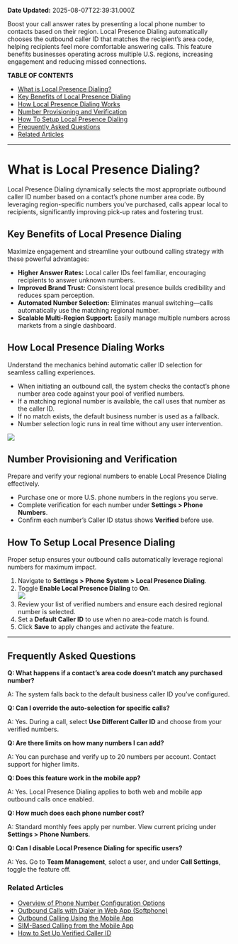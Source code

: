 **Date Updated:** 2025-08-07T22:39:31.000Z

Boost your call answer rates by presenting a local phone number to contacts based on their region. Local Presence Dialing automatically chooses the outbound caller ID that matches the recipient’s area code, helping recipients feel more comfortable answering calls. This feature benefits businesses operating across multiple U.S. regions, increasing engagement and reducing missed connections.

  
**TABLE OF CONTENTS**

* [What is Local Presence Dialing?](#What-is-Local-Presence-Dialing?)
* [Key Benefits of Local Presence Dialing](#Key-Benefits-of-Local-Presence-Dialing)
* [How Local Presence Dialing Works](#How-Local-Presence-Dialing-Works)
* [Number Provisioning and Verification](#Number-Provisioning-and-Verification)
* [How To Setup Local Presence Dialing](#How-To-Setup-Local-Presence-Dialing)
* [Frequently Asked Questions](#Frequently-Asked-Questions)
* [Related Articles](#Related-Articles)

---

# **What is Local Presence Dialing?**

  
Local Presence Dialing dynamically selects the most appropriate outbound caller ID number based on a contact’s phone number area code. By leveraging region-specific numbers you’ve purchased, calls appear local to recipients, significantly improving pick-up rates and fostering trust.

  
## **Key Benefits of Local Presence Dialing**

  
Maximize engagement and streamline your outbound calling strategy with these powerful advantages:

* **Higher Answer Rates:** Local caller IDs feel familiar, encouraging recipients to answer unknown numbers.
* **Improved Brand Trust:** Consistent local presence builds credibility and reduces spam perception.
* **Automated Number Selection:** Eliminates manual switching—calls automatically use the matching regional number.
* **Scalable Multi-Region Support:** Easily manage multiple numbers across markets from a single dashboard.

  
## **How Local Presence Dialing Works**

  
Understand the mechanics behind automatic caller ID selection for seamless calling experiences.

* When initiating an outbound call, the system checks the contact’s phone number area code against your pool of verified numbers.
* If a matching regional number is available, the call uses that number as the caller ID.
* If no match exists, the default business number is used as a fallback.
* Number selection logic runs in real time without any user intervention.

![](https://s3.amazonaws.com/cdn.freshdesk.com/data/helpdesk/attachments/production/155051154246/original/cx3qtPKZ_6jBUyySS5TpEC-H5z-BEwkD7g.png?1754586555)
  
  
## **Number Provisioning and Verification**

  
Prepare and verify your regional numbers to enable Local Presence Dialing effectively.

* Purchase one or more U.S. phone numbers in the regions you serve.
* Complete verification for each number under **Settings > Phone Numbers**.
* Confirm each number’s Caller ID status shows **Verified** before use.

  
## **How To Setup Local Presence Dialing**

  
Proper setup ensures your outbound calls automatically leverage regional numbers for maximum impact.

1. Navigate to **Settings > Phone System > Local Presence Dialing**.
2. Toggle **Enable Local Presence Dialing** to **On**.  
![](https://s3.amazonaws.com/cdn.freshdesk.com/data/helpdesk/attachments/production/155051154216/original/xEat91_7NS7tHw_3R9nWKKT8XdBfRPMczA.png?1754586507)
3. Review your list of verified numbers and ensure each desired regional number is selected.
4. Set a **Default Caller ID** to use when no area-code match is found.
5. Click **Save** to apply changes and activate the feature.

  
---

##   

## **Frequently Asked Questions**

  
**Q: What happens if a contact’s area code doesn’t match any purchased number?**

A: The system falls back to the default business caller ID you’ve configured.

  
**Q: Can I override the auto-selection for specific calls?**

A: Yes. During a call, select **Use Different Caller ID** and choose from your verified numbers.

  
**Q: Are there limits on how many numbers I can add?**

A: You can purchase and verify up to 20 numbers per account. Contact support for higher limits.

  
**Q: Does this feature work in the mobile app?**

A: Yes. Local Presence Dialing applies to both web and mobile app outbound calls once enabled.

  
**Q: How much does each phone number cost?**

A: Standard monthly fees apply per number. View current pricing under **Settings > Phone Numbers**.

  
**Q: Can I disable Local Presence Dialing for specific users?**

A: Yes. Go to **Team Management**, select a user, and under **Call Settings**, toggle the feature off.

  
### **Related Articles**

* [Overview of Phone Number Configuration Options](#)
* [Outbound Calls with Dialer in Web App (Softphone)](#)
* [Outbound Calling Using the Mobile App](#)
* [SIM-Based Calling from the Mobile App](#)
* [How to Set Up Verified Caller ID](#)

  